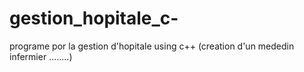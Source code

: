 # gestion_hopitale_c-
programe por la gestion d'hopitale using c++ (creation d'un mededin infermier ........)
